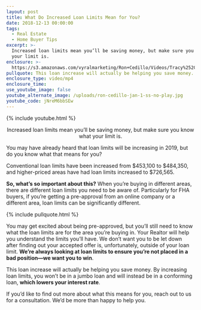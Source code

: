 ```yaml
---
layout: post
title: What Do Increased Loan Limits Mean for You?
date: 2018-12-13 00:00:00
tags:
  - Real Estate
  - Home Buyer Tips
excerpt: >-
  Increased loan limits mean you’ll be saving money, but make sure you know what
  your limit is.
enclosure: >-
  https://s3.amazonaws.com/vyralmarketing/Ron+Cedillo/Videos/Tracy%252C+CA+Real+Estate+-+What+Do+Increased+Loan+Limits+Mean+for+You%253F.mp4
pullquote: This loan increase will actually be helping you save money.
enclosure_type: video/mp4
enclosure_time:
use_youtube_image: false
youtube_alternate_image: /uploads/ron-cedillo-jan-1-ss-no-play.jpg
youtube_code: jNreM6bbSEw
---
```


{% include youtube.html %}

<center>Increased loan limits mean you’ll be saving money, but make sure you know what your limit is.</center>

You may have already heard that loan limits will be increasing in 2019, but do you know what that means for you?

Conventional loan limits have been increased from $453,100 to $484,350, and higher-priced areas have had loan limits increased to $726,565.

**So, what’s so important about this?** When you’re buying in different areas, there are different loan limits you need to be aware of. Particularly for FHA buyers, if you’re getting a pre-approval from an online company or a different area, loan limits can be significantly different.

{% include pullquote.html %}

You may get excited about being pre-approved, but you’ll still need to know what the loan limits are for the area you’re buying in. Your Realtor will help you understand the limits you’ll have. We don’t want you to be let down after finding out your accepted offer is, unfortunately, outside of your loan limit. **We’re always looking at loan limits to ensure you’re not placed in a bad position—we want you to win**.

This loan increase will actually be helping you save money. By increasing loan limits, you won’t be in a jumbo loan and will instead be in a conforming loan, **which lowers your interest rate**.

If you’d like to find out more about what this means for you, reach out to us for a consultation. We’d be more than happy to help you.